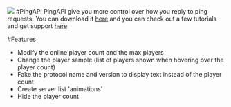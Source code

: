 <img src="http://i.imgur.com/vIWvOUv.gif"></img>
#PingAPI
PingAPI give you more control over how you reply to ping requests. You can download it <a href="http://www.spigotmc.org/resources/pingapi.3829/">here</a> and you can check out a few tutorials and get support <a href="http://bukkit.org/threads/pingapi-listen-for-and-modify-outgoing-ping-responses.340836/">here</a>

#Features
- Modify the online player count and the max players
- Change the player sample (list of players shown when hovering over the player count)
- Fake the protocol name and version to display text instead of the player count
- Create server list 'animations'
- Hide the player count